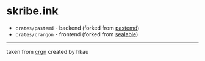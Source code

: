 # skribe.ink
* `crates/pastemd` - backend (forked from [pastemd](https://docs.rs/pastemd))
* `crates/crangon` - frontend (forked from [sealable](https://github.com/hkauso/sealable))
***
taken from [crgn](https://github.com/stellularorg/crangon) created by hkau

